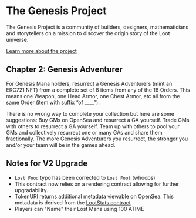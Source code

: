 # The Genesis Project
The Genesis Project is a community of builders, designers, mathematicians and storytellers on a mission to discover the origin story of the Loot universe.

[Learn more about the project](genesisproject.xyz)

## Chapter 2: Genesis Adventurer
For Genesis Mana holders, resurrect a Genesis Adventurers (mint an ERC721 NFT) from a complete set of 8 items from any of the 16 Orders. This means one Weapon, one Head Armor, one Chest Armor, etc all from the same Order (item with suffix “of ____”).

There is no wrong way to complete your collection but here are some suggestions:
Buy GMs on OpenSea and resurrect a GA yourself.
Trade GMs with others to resurrect a GA yourself.
Team up with others to pool your GMs and collectively resurrect one or many GAs and share them fractionally.
The more Genesis Adventurers you resurrect, the stronger you and/or your team will be in the games ahead.

## Notes for V2 Upgrade
* `Lost Food` typo has been corrected to `Lost Foot` (whoops)
* This contract now relies on a rendering contract allowing for further upgradability.
* TokenURI returns additional metadata viewable on OpenSea. This metadata is derived from the [LootStats contract](https://github.com/genesisproject4loot/loot-stats/tree/fcf8e160876ba9b416a'4096e7f877908ad8e33a3)
* Players can "Name" their Lost Mana using 100 ATIME